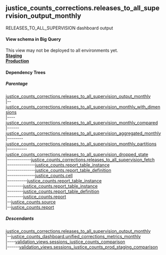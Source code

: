 ## justice_counts_corrections.releases_to_all_supervision_output_monthly
RELEASES_TO_ALL_SUPERVISION dashboard output

#### View schema in Big Query
This view may not be deployed to all environments yet.<br/>
[**Staging**](https://console.cloud.google.com/bigquery?pli=1&p=recidiviz-staging&page=table&project=recidiviz-staging&d=justice_counts_corrections&t=releases_to_all_supervision_output_monthly)
<br/>
[**Production**](https://console.cloud.google.com/bigquery?pli=1&p=recidiviz-123&page=table&project=recidiviz-123&d=justice_counts_corrections&t=releases_to_all_supervision_output_monthly)
<br/>

#### Dependency Trees

##### Parentage
[justice_counts_corrections.releases_to_all_supervision_output_monthly](../justice_counts_corrections/releases_to_all_supervision_output_monthly.md) <br/>
|--[justice_counts_corrections.releases_to_all_supervision_monthly_with_dimensions](../justice_counts_corrections/releases_to_all_supervision_monthly_with_dimensions.md) <br/>
|----[justice_counts_corrections.releases_to_all_supervision_monthly_compared](../justice_counts_corrections/releases_to_all_supervision_monthly_compared.md) <br/>
|------[justice_counts_corrections.releases_to_all_supervision_aggregated_monthly](../justice_counts_corrections/releases_to_all_supervision_aggregated_monthly.md) <br/>
|--------[justice_counts_corrections.releases_to_all_supervision_monthly_partitions](../justice_counts_corrections/releases_to_all_supervision_monthly_partitions.md) <br/>
|----------[justice_counts_corrections.releases_to_all_supervision_dropped_state](../justice_counts_corrections/releases_to_all_supervision_dropped_state.md) <br/>
|------------[justice_counts_corrections.releases_to_all_supervision_fetch](../justice_counts_corrections/releases_to_all_supervision_fetch.md) <br/>
|--------------[justice_counts.report_table_instance](../justice_counts/report_table_instance.md) <br/>
|--------------[justice_counts.report_table_definition](../justice_counts/report_table_definition.md) <br/>
|--------------[justice_counts.cell](../justice_counts/cell.md) <br/>
|----------[justice_counts.report_table_instance](../justice_counts/report_table_instance.md) <br/>
|--------[justice_counts.report_table_instance](../justice_counts/report_table_instance.md) <br/>
|--------[justice_counts.report_table_definition](../justice_counts/report_table_definition.md) <br/>
|--------[justice_counts.report](../justice_counts/report.md) <br/>
|--[justice_counts.source](../justice_counts/source.md) <br/>
|--[justice_counts.report](../justice_counts/report.md) <br/>


##### Descendants
[justice_counts_corrections.releases_to_all_supervision_output_monthly](../justice_counts_corrections/releases_to_all_supervision_output_monthly.md) <br/>
|--[justice_counts_dashboard.unified_corrections_metrics_monthly](../justice_counts_dashboard/unified_corrections_metrics_monthly.md) <br/>
|----[validation_views.sessions_justice_counts_comparison](../validation_views/sessions_justice_counts_comparison.md) <br/>
|------[validation_views.sessions_justice_counts_prod_staging_comparison](../validation_views/sessions_justice_counts_prod_staging_comparison.md) <br/>


